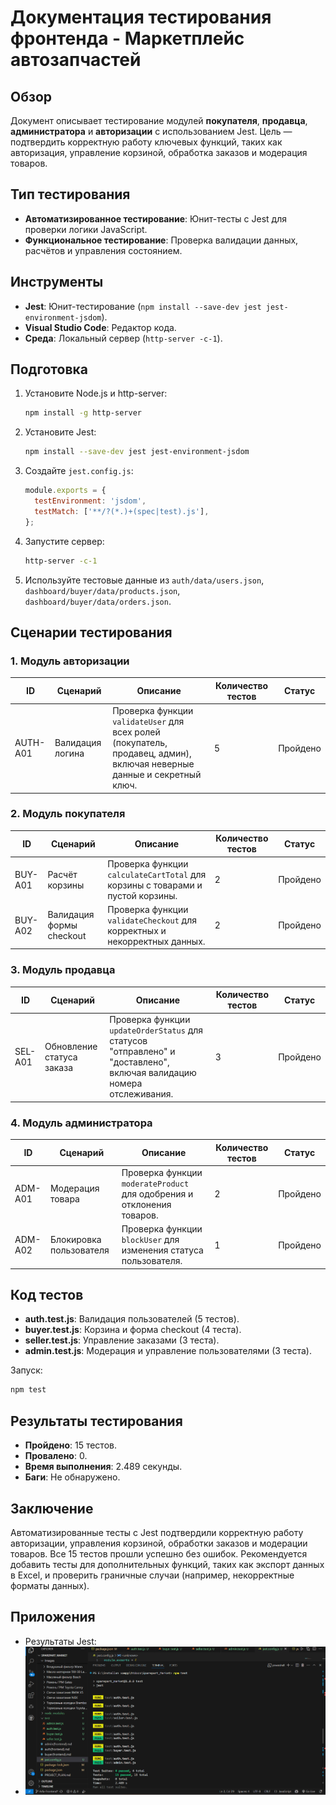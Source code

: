 # Документация тестирования фронтенда - Маркетплейс автозапчастей

## Обзор
Документ описывает тестирование модулей **покупателя**, **продавца**, **администратора** и **авторизации** с использованием Jest. Цель — подтвердить корректную работу ключевых функций, таких как авторизация, управление корзиной, обработка заказов и модерация товаров.

## Тип тестирования
- **Автоматизированное тестирование**: Юнит-тесты с Jest для проверки логики JavaScript.
- **Функциональное тестирование**: Проверка валидации данных, расчётов и управления состоянием.

## Инструменты
- **Jest**: Юнит-тестирование (`npm install --save-dev jest jest-environment-jsdom`).
- **Visual Studio Code**: Редактор кода.
- **Среда**: Локальный сервер (`http-server -c-1`).

## Подготовка
1. Установите Node.js и http-server:
   ```bash
   npm install -g http-server
   ```
2. Установите Jest:
   ```bash
   npm install --save-dev jest jest-environment-jsdom
   ```
3. Создайте `jest.config.js`:
   ```javascript
   module.exports = {
     testEnvironment: 'jsdom',
     testMatch: ['**/?(*.)+(spec|test).js'],
   };
   ```
4. Запустите сервер:
   ```bash
   http-server -c-1
   ```
5. Используйте тестовые данные из `auth/data/users.json`, `dashboard/buyer/data/products.json`, `dashboard/buyer/data/orders.json`.

## Сценарии тестирования

### 1. Модуль авторизации
| **ID** | **Сценарий** | **Описание** | **Количество тестов** | **Статус** |
|--------|--------------|--------------|-----------------------|------------|
| AUTH-A01 | Валидация логина | Проверка функции `validateUser` для всех ролей (покупатель, продавец, админ), включая неверные данные и секретный ключ. | 5 | Пройдено |

### 2. Модуль покупателя
| **ID** | **Сценарий** | **Описание** | **Количество тестов** | **Статус** |
|--------|--------------|--------------|-----------------------|------------|
| BUY-A01 | Расчёт корзины | Проверка функции `calculateCartTotal` для корзины с товарами и пустой корзины. | 2 | Пройдено |
| BUY-A02 | Валидация формы checkout | Проверка функции `validateCheckout` для корректных и некорректных данных. | 2 | Пройдено |

### 3. Модуль продавца
| **ID** | **Сценарий** | **Описание** | **Количество тестов** | **Статус** |
|--------|--------------|--------------|-----------------------|------------|
| SEL-A01 | Обновление статуса заказа | Проверка функции `updateOrderStatus` для статусов "отправлено" и "доставлено", включая валидацию номера отслеживания. | 3 | Пройдено |

### 4. Модуль администратора
| **ID** | **Сценарий** | **Описание** | **Количество тестов** | **Статус** |
|--------|--------------|--------------|-----------------------|------------|
| ADM-A01 | Модерация товара | Проверка функции `moderateProduct` для одобрения и отклонения товаров. | 2 | Пройдено |
| ADM-A02 | Блокировка пользователя | Проверка функции `blockUser` для изменения статуса пользователя. | 1 | Пройдено |

## Код тестов
- **auth.test.js**: Валидация пользователей (5 тестов).
- **buyer.test.js**: Корзина и форма checkout (4 теста).
- **seller.test.js**: Управление заказами (3 теста).
- **admin.test.js**: Модерация и управление пользователями (3 теста).

Запуск:
```bash
npm test
```

## Результаты тестирования
- **Пройдено**: 15 тестов.
- **Провалено**: 0.
- **Время выполнения**: 2.489 секунды.
- **Баги**: Не обнаружено.

## Заключение
Автоматизированные тесты с Jest подтвердили корректную работу авторизации, управления корзиной, обработки заказов и модерации товаров. Все 15 тестов прошли успешно без ошибок. Рекомендуется добавить тесты для дополнительных функций, таких как экспорт данных в Excel, и проверить граничные случаи (например, некорректные форматы данных).

## Приложения
- Результаты Jest:
- ![image alt](https://github.com/ArfaAqil/Sparepart-Marketplace/blob/d65919809a438be8c125bb7c1d0a7df5b8729208/test/Testing%20Result.png?raw=true)
